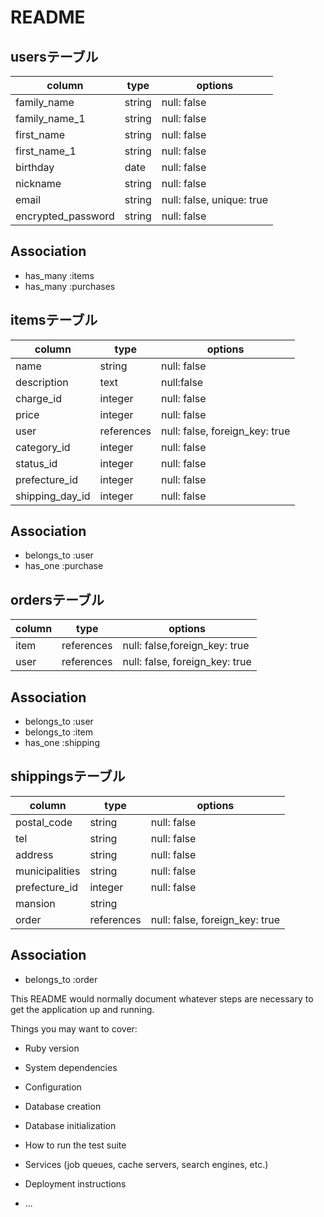 # README

## usersテーブル

| column             | type   | options                   |
| ------------------ | ------ | ------------------------- |
| family_name        | string | null: false               |
| family_name_1      | string | null: false               |
| first_name         | string | null: false               |
| first_name_1       | string | null: false               |
| birthday           | date   | null: false               |
| nickname           | string | null: false               |
| email              | string | null: false, unique: true |
| encrypted_password | string | null: false               |

## Association
- has_many :items
- has_many :purchases

## itemsテーブル
| column          | type       | options                        |
| --------------- | ---------- | ------------------------------ |
| name            | string     | null: false                    |
| description     | text       | null:false                     |
| charge_id       | integer    | null: false                    |
| price           | integer    | null: false                    |
| user            | references | null: false, foreign_key: true |
| category_id     | integer    | null: false                    |
| status_id       | integer    | null: false                    |
| prefecture_id   | integer    | null: false                    |
| shipping_day_id | integer    | null: false                    |

## Association
- belongs_to :user
- has_one :purchase

## ordersテーブル
| column | type       | options                        |
| ------ | ---------- | ------------------------------ |
| item   | references | null: false,foreign_key: true  |
| user   | references | null: false, foreign_key: true |

## Association
- belongs_to :user
- belongs_to :item
- has_one :shipping

## shippingsテーブル
| column         | type       | options                        |
| -------------- | ---------- | ------------------------------ |
| postal_code    | string     | null: false                    |
| tel            | string     | null: false                    |
| address        | string     | null: false                    |
| municipalities | string     | null: false                    |
| prefecture_id  | integer    | null: false                    |
| mansion        | string     |                                |
| order          | references | null: false, foreign_key: true |

## Association
- belongs_to :order


This README would normally document whatever steps are necessary to get the
application up and running.

Things you may want to cover:

* Ruby version

* System dependencies

* Configuration

* Database creation

* Database initialization

* How to run the test suite

* Services (job queues, cache servers, search engines, etc.)

* Deployment instructions

* ...
